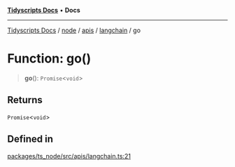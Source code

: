 [**Tidyscripts Docs**](../../../../../../../README.md) • **Docs**

***

[Tidyscripts Docs](../../../../../../../globals.md) / [node](../../../../../README.md) / [apis](../../../README.md) / [langchain](../README.md) / go

# Function: go()

> **go**(): `Promise`\<`void`\>

## Returns

`Promise`\<`void`\>

## Defined in

[packages/ts\_node/src/apis/langchain.ts:21](https://github.com/sheunaluko/tidyscripts/blob/master/packages/ts_node/src/apis/langchain.ts#L21)
